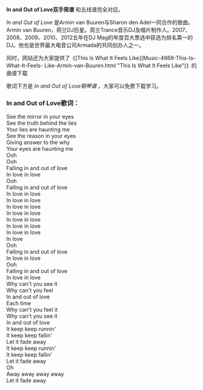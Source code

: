 

**In and Out of Love双手简谱** 和五线谱完全对应。

_In and Out of Love_ 是Armin van Buuren与Sharon den Adel一同合作的歌曲。Armin van
Buuren，荷兰DJ巨星。荷兰Trance音乐DJ及唱片制作人。2007、2008、2009、2010、2012五年在DJ
Mag的年度百大票选中获选为排名第一的DJ。他也是世界最大电音公司Armada的共同创办人之一。

同时，网站还为大家提供了《[This Is What It Feels Like](Music-4668-This-Is-What-It-Feels-
Like-Armin-van-Buuren.html "This Is What It Feels Like")》的曲谱下载

歌词下方是 _In and Out of Love钢琴谱_ ，大家可以免费下载学习。

### In and Out of Love歌词：

See the mirror in your eyes  
See the truth behind the lies  
Your lies are haunting me  
See the reason in your eyes  
Giving answer to the why  
Your eyes are haunting me  
Ooh  
Ooh  
Falling in and out of love  
In love in love  
Ooh  
Falling in and out of love  
In love in love  
In love in love  
In love in love  
In love in love  
In love in love  
In love in love  
In love in love  
In love  
Ooh  
Falling in and out of love  
In love in love  
Ooh  
Falling in and out of love  
In love in love  
Why can't you see it  
Why can't you feel  
In and out of love  
Each time  
Why can't you feel it  
Why can't you see it  
In and out of love  
It keep keep runnin'  
It keep keep fallin'  
Let it fade away  
It keep keep runnin'  
It keep keep fallin'  
Let it fade away  
Oh  
Away away away away  
Let it fade away


